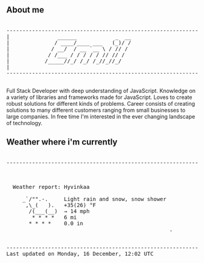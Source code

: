 ## About me

<pre>

--------------------------------------------------------------------------------------
|			    ______            _  __
|			   / ____/____ ___   (_)/ /
|			  / __/  / __ `__ \ / // / 
|			 / /___ / / / / / // // /  
|			/_____//_/ /_/ /_//_//_/   
|                           
--------------------------------------------------------------------------------------

</pre>

Full Stack Developer with deep understanding of JavaScript. Knowledge on a variety of libraries and frameworks made for JavaScript. Loves to create robust solutions for different kinds of problems. Career consists of creating solutions to many different customers ranging from small businesses to large companies. In free time I'm interested in the ever changing landscape of technology. 



## Weather where i'm currently  

<pre>

--------------------------------------------------------------------------------------


 
  Weather report: Hyvinkaa  
    
     _`/"".-.     Light rain and snow, snow shower  
      ,\_(   ).   +35(26) °F  
       /(___(__)  → 14 mph  
        * * * *   6 mi  
       * * * *    0.0 in  
                                                   .


--------------------------------------------------------------------------------------
Last updated on Monday, 16 December, 12:02 UTC
</pre>
